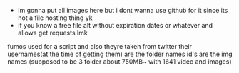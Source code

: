  - im gonna put all images here but i dont wanna use github for it since its not a file hosting thing yk
 - if you know a free file alt without expiration dates or whatever and allows get requests lmk

fumos used for a script and also theyre taken from twitter their usernames(at the time of getting them) are the folder names id's are the img names
(supposed to be 3 folder about 750MB~ with 1641 video and images)
